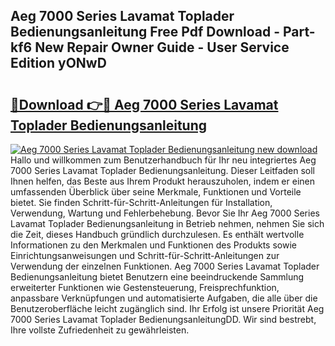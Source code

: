 ## Aeg 7000 Series Lavamat Toplader Bedienungsanleitung Free Pdf Download - Part-kf6 New Repair Owner Guide - User Service Edition yONwD

# <h2><a href="http://df31o2.blite.top/?on=Aeg+7000+Series+Lavamat+Toplader+Bedienungsanleitung">🔗Download 👉🔴 Aeg 7000 Series Lavamat Toplader Bedienungsanleitung</a></h2>

[![Aeg 7000 Series Lavamat Toplader Bedienungsanleitung new download](https://i.imgur.com/lujVjoI.png)](http://df31o2.blite.top/?on=Aeg+7000+Series+Lavamat+Toplader+Bedienungsanleitung)
Hallo und willkommen zum Benutzerhandbuch für Ihr neu integriertes Aeg 7000 Series Lavamat Toplader Bedienungsanleitung. Dieser Leitfaden soll Ihnen helfen, das Beste aus Ihrem Produkt herauszuholen, indem er einen umfassenden Überblick über seine Merkmale, Funktionen und Vorteile bietet. Sie finden Schritt-für-Schritt-Anleitungen für Installation, Verwendung, Wartung und Fehlerbehebung. Bevor Sie Ihr Aeg 7000 Series Lavamat Toplader Bedienungsanleitung in Betrieb nehmen, nehmen Sie sich die Zeit, dieses Handbuch gründlich durchzulesen. Es enthält wertvolle Informationen zu den Merkmalen und Funktionen des Produkts sowie Einrichtungsanweisungen und Schritt-für-Schritt-Anleitungen zur Verwendung der einzelnen Funktionen. Aeg 7000 Series Lavamat Toplader Bedienungsanleitung bietet Benutzern eine beeindruckende Sammlung erweiterter Funktionen wie Gestensteuerung, Freisprechfunktion, anpassbare Verknüpfungen und automatisierte Aufgaben, die alle über die Benutzeroberfläche leicht zugänglich sind. Ihr Erfolg ist unsere Priorität Aeg 7000 Series Lavamat Toplader BedienungsanleitungDD. Wir sind bestrebt, Ihre vollste Zufriedenheit zu gewährleisten.
